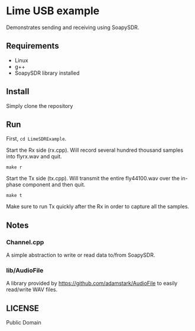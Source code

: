 # Lime USB example

Demonstrates sending and receiving using SoapySDR.

## Requirements

- Linux
- g++
- SoapySDR library installed

## Install

Simply clone the repository

## Run

First, `cd LimeSDRExample`.

Start the Rx side (rx.cpp). Will record several hundred thousand samples into flyrx.wav and quit.

```
make r
```

Start the Tx side (tx.cpp). Will transmit the entire fly44100.wav over the in-phase component and then quit.

```
make t
```

Make sure to run Tx quickly after the Rx in order to capture all the samples.

## Notes

### Channel.cpp

A simple abstraction to write or read data to/from SoapySDR.

### lib/AudioFile

A library provided by https://github.com/adamstark/AudioFile to easily read/write WAV files.

## LICENSE

Public Domain
